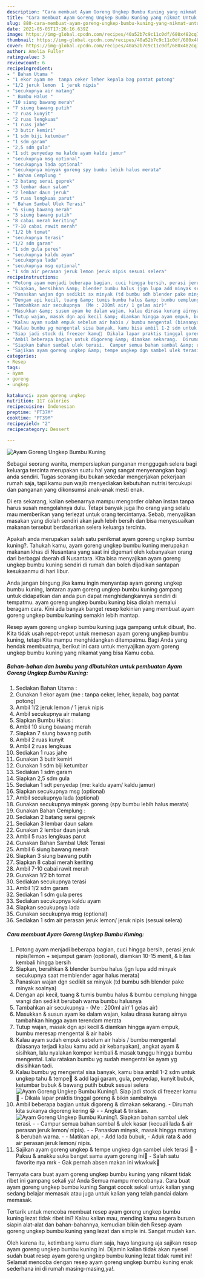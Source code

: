 ```yaml
---
description: "Cara membuat Ayam Goreng Ungkep Bumbu Kuning yang nikmat Untuk Jualan"
title: "Cara membuat Ayam Goreng Ungkep Bumbu Kuning yang nikmat Untuk Jualan"
slug: 880-cara-membuat-ayam-goreng-ungkep-bumbu-kuning-yang-nikmat-untuk-jualan
date: 2021-05-05T17:26:16.639Z
image: https://img-global.cpcdn.com/recipes/40a52b7c9c11c0df/680x482cq70/ayam-goreng-ungkep-bumbu-kuning-foto-resep-utama.jpg
thumbnail: https://img-global.cpcdn.com/recipes/40a52b7c9c11c0df/680x482cq70/ayam-goreng-ungkep-bumbu-kuning-foto-resep-utama.jpg
cover: https://img-global.cpcdn.com/recipes/40a52b7c9c11c0df/680x482cq70/ayam-goreng-ungkep-bumbu-kuning-foto-resep-utama.jpg
author: Amelia Fuller
ratingvalue: 3
reviewcount: 6
recipeingredient:
- " Bahan Utama "
- "1 ekor ayam me  tanpa ceker leher kepala bag pantat potong"
- "1/2 jeruk lemon  1 jeruk nipis"
- "secukupnya air matang"
- " Bumbu Halus "
- "10 siung bawang merah"
- "7 siung bawang putih"
- "2 ruas kunyit"
- "2 ruas lengkuas"
- "1 ruas jahe"
- "3 butir kemiri"
- "1 sdm biji ketumbar"
- "1 sdm garam"
- "2,5 sdm gula"
- "1 sdt penyedap me kaldu ayam kaldu jamur"
- "secukupnya msg optional"
- "secukupnya lada optional"
- "secukupnya minyak goreng spy bumbu lebih halus merata"
- " Bahan Cemplung "
- "2 batang serai geprek"
- "3 lembar daun salam"
- "2 lembar daun jeruk"
- "5 ruas lengkuas parut"
- " Bahan Sambal Ulek Terasi"
- "6 siung bawang merah"
- "3 siung bawang putih"
- "8 cabai merah keriting"
- "7-10 cabai rawit merah"
- "1/2 bh tomat"
- "secukupnya terasi"
- "1/2 sdm garam"
- "1 sdm gula peres"
- "secukupnya kaldu ayam"
- "secukupnya lada"
- "secukupnya msg optional"
- "1 sdm air perasan jeruk lemon jeruk nipis sesuai selera"
recipeinstructions:
- "Potong ayam menjadi beberapa bagian, cuci hingga bersih, perasi jeruk nipis/lemon + sejumput garam (optional), diamkan 10-15 menit, &amp; bilas kembali hingga bersih"
- "Siapkan, bersihkan &amp; blender bumbu halus (jgn lupa add minyak secukupnya saat memblender agar halus merata)"
- "Panaskan wajan dgn sedikit sx minyak (td bumbu sdh blender pake minyak soalnya)"
- "Dengan api kecil, tuang &amp; tumis bumbu halus &amp; bumbu cemplung hingga wangi dan sedikit berubah warna bumbu halusnya"
- "Tambahkan air secukupnya  (Me : 200ml air/ 1 gelas air)"
- "Masukkan &amp; susun ayam ke dalam wajan, kalau dirasa kurang airnya tambahkan hingga ayam terendam merata"
- "Tutup wajan, masak dgn api kecil &amp; diamkan hingga ayam empuk, bumbu meresap mengental &amp; air habis"
- "Kalau ayam sudah empuk sebelum air habis / bumbu mengental (biasanya terjadi kalau kamu add air kebanyakan), angkat ayam &amp; sisihkan, lalu nyalakan kompor kembali &amp; masak tunggu hingga bumbu mengental. Lalu ratakan bumbu yg sudah mengental ke ayam yg disisihkan tadi."
- "Kalau bumbu yg mengental sisa banyak, kamu bisa ambil 1-2 sdm untuk ungkep tahu &amp; tempe🤤 &amp; add lagi garam, gula, penyedap, kunyit bubuk, ketumbar bubuk &amp; bawang putih bubuk sesuai selera"
- "Siap jadi stock di freezer kamu🥰  Dikala lapar praktis tinggal goreng &amp; bikin sambalnya"
- "Ambil beberapa bagian untuk digoreng &amp; dimakan sekarang.  Dirumah kita sukanya digoreng kering 😁  Angkat &amp; tiriskan."
- "Siapkan bahan sambal ulek terasi.  Campur semua bahan sambal &amp; ulek kasar (kecuali lada &amp; air perasan jeruk lemon/ nipis).  Panaskan minyak, masak hingga matang &amp; berubah warna.  Matikan api, Add lada bubuk, Aduk rata &amp; add air perasan jeruk lemon/ nipis."
- "Sajikan ayam goreng ungkep &amp; tempe ungkep dgn sambel ulek terasi 🤤  Paksu &amp; anakku suka banget sama ayam goreng ini🥰 Salah satu favorite nya mrk Gak pernah absen makan ini wkwkwk🤭"
categories:
- Resep
tags:
- ayam
- goreng
- ungkep

katakunci: ayam goreng ungkep 
nutrition: 117 calories
recipecuisine: Indonesian
preptime: "PT37M"
cooktime: "PT39M"
recipeyield: "2"
recipecategory: Dessert

---
```



![Ayam Goreng Ungkep Bumbu Kuning](https://img-global.cpcdn.com/recipes/40a52b7c9c11c0df/680x482cq70/ayam-goreng-ungkep-bumbu-kuning-foto-resep-utama.jpg)

Sebagai seorang wanita, mempersiapkan panganan menggugah selera bagi keluarga tercinta merupakan suatu hal yang sangat menyenangkan bagi anda sendiri. Tugas seorang ibu bukan sekedar mengerjakan pekerjaan rumah saja, tapi kamu pun wajib menyediakan kebutuhan nutrisi tercukupi dan panganan yang dikonsumsi anak-anak mesti enak.

Di era  sekarang, kalian sebenarnya mampu mengorder olahan instan tanpa harus susah mengolahnya dulu. Tetapi banyak juga lho orang yang selalu mau memberikan yang terlezat untuk orang tercintanya. Sebab, menyajikan masakan yang diolah sendiri akan jauh lebih bersih dan bisa menyesuaikan makanan tersebut berdasarkan selera keluarga tercinta. 



Apakah anda merupakan salah satu penikmat ayam goreng ungkep bumbu kuning?. Tahukah kamu, ayam goreng ungkep bumbu kuning merupakan makanan khas di Nusantara yang saat ini digemari oleh kebanyakan orang dari berbagai daerah di Nusantara. Kita bisa menyajikan ayam goreng ungkep bumbu kuning sendiri di rumah dan boleh dijadikan santapan kesukaanmu di hari libur.

Anda jangan bingung jika kamu ingin menyantap ayam goreng ungkep bumbu kuning, lantaran ayam goreng ungkep bumbu kuning gampang untuk didapatkan dan anda pun dapat menghidangkannya sendiri di tempatmu. ayam goreng ungkep bumbu kuning bisa diolah memalui beragam cara. Kini ada banyak banget resep kekinian yang membuat ayam goreng ungkep bumbu kuning semakin lebih mantap.

Resep ayam goreng ungkep bumbu kuning juga gampang untuk dibuat, lho. Kita tidak usah repot-repot untuk memesan ayam goreng ungkep bumbu kuning, tetapi Kita mampu menghidangkan ditempatmu. Bagi Anda yang hendak membuatnya, berikut ini cara untuk menyajikan ayam goreng ungkep bumbu kuning yang nikamat yang bisa Kamu coba.

<!--inarticleads1-->

##### Bahan-bahan dan bumbu yang dibutuhkan untuk pembuatan Ayam Goreng Ungkep Bumbu Kuning:

1. Sediakan  Bahan Utama :
1. Gunakan 1 ekor ayam (me : tanpa ceker, leher, kepala, bag pantat potong)
1. Ambil 1/2 jeruk lemon / 1 jeruk nipis
1. Ambil secukupnya air matang
1. Siapkan  Bumbu Halus :
1. Ambil 10 siung bawang merah
1. Siapkan 7 siung bawang putih
1. Ambil 2 ruas kunyit
1. Ambil 2 ruas lengkuas
1. Sediakan 1 ruas jahe
1. Gunakan 3 butir kemiri
1. Gunakan 1 sdm biji ketumbar
1. Sediakan 1 sdm garam
1. Siapkan 2,5 sdm gula
1. Sediakan 1 sdt penyedap (me: kaldu ayam/ kaldu jamur)
1. Siapkan secukupnya msg (optional)
1. Ambil secukupnya lada (optional)
1. Gunakan secukupnya minyak goreng (spy bumbu lebih halus merata)
1. Gunakan  Bahan Cemplung :
1. Sediakan 2 batang serai geprek
1. Sediakan 3 lembar daun salam
1. Gunakan 2 lembar daun jeruk
1. Ambil 5 ruas lengkuas parut
1. Gunakan  Bahan Sambal Ulek Terasi
1. Ambil 6 siung bawang merah
1. Siapkan 3 siung bawang putih
1. Siapkan 8 cabai merah keriting
1. Ambil 7-10 cabai rawit merah
1. Gunakan 1/2 bh tomat
1. Sediakan secukupnya terasi
1. Ambil 1/2 sdm garam
1. Sediakan 1 sdm gula peres
1. Sediakan secukupnya kaldu ayam
1. Siapkan secukupnya lada
1. Gunakan secukupnya msg (optional)
1. Sediakan 1 sdm air perasan jeruk lemon/ jeruk nipis (sesuai selera)




<!--inarticleads2-->

##### Cara membuat Ayam Goreng Ungkep Bumbu Kuning:

1. Potong ayam menjadi beberapa bagian, cuci hingga bersih, perasi jeruk nipis/lemon + sejumput garam (optional), diamkan 10-15 menit, &amp; bilas kembali hingga bersih
1. Siapkan, bersihkan &amp; blender bumbu halus (jgn lupa add minyak secukupnya saat memblender agar halus merata)
1. Panaskan wajan dgn sedikit sx minyak (td bumbu sdh blender pake minyak soalnya)
1. Dengan api kecil, tuang &amp; tumis bumbu halus &amp; bumbu cemplung hingga wangi dan sedikit berubah warna bumbu halusnya
1. Tambahkan air secukupnya  - (Me : 200ml air/ 1 gelas air)
1. Masukkan &amp; susun ayam ke dalam wajan, kalau dirasa kurang airnya tambahkan hingga ayam terendam merata
1. Tutup wajan, masak dgn api kecil &amp; diamkan hingga ayam empuk, bumbu meresap mengental &amp; air habis
1. Kalau ayam sudah empuk sebelum air habis / bumbu mengental (biasanya terjadi kalau kamu add air kebanyakan), angkat ayam &amp; sisihkan, lalu nyalakan kompor kembali &amp; masak tunggu hingga bumbu mengental. Lalu ratakan bumbu yg sudah mengental ke ayam yg disisihkan tadi.
1. Kalau bumbu yg mengental sisa banyak, kamu bisa ambil 1-2 sdm untuk ungkep tahu &amp; tempe🤤 &amp; add lagi garam, gula, penyedap, kunyit bubuk, ketumbar bubuk &amp; bawang putih bubuk sesuai selera
<img src="//assets-global.cpcdn.com/assets/icons/button_play-2c75c40dde080a61004c1f40b05d8f140eaff45d7e9e6481dc71c63d2e7c4909.png" alt="Ayam Goreng Ungkep Bumbu Kuning">1. Siap jadi stock di freezer kamu🥰  - Dikala lapar praktis tinggal goreng &amp; bikin sambalnya
1. Ambil beberapa bagian untuk digoreng &amp; dimakan sekarang.  - Dirumah kita sukanya digoreng kering 😁 -  - Angkat &amp; tiriskan.
<img src="//assets-global.cpcdn.com/assets/icons/button_play-2c75c40dde080a61004c1f40b05d8f140eaff45d7e9e6481dc71c63d2e7c4909.png" alt="Ayam Goreng Ungkep Bumbu Kuning">1. Siapkan bahan sambal ulek terasi. -  - Campur semua bahan sambal &amp; ulek kasar (kecuali lada &amp; air perasan jeruk lemon/ nipis). -  - Panaskan minyak, masak hingga matang &amp; berubah warna. -  - Matikan api, - Add lada bubuk, - Aduk rata &amp; add air perasan jeruk lemon/ nipis.
1. Sajikan ayam goreng ungkep &amp; tempe ungkep dgn sambel ulek terasi 🤤  - Paksu &amp; anakku suka banget sama ayam goreng ini🥰 - Salah satu favorite nya mrk - Gak pernah absen makan ini wkwkwk🤭




Ternyata cara buat ayam goreng ungkep bumbu kuning yang nikamt tidak ribet ini gampang sekali ya! Anda Semua mampu mencobanya. Cara buat ayam goreng ungkep bumbu kuning Sangat cocok sekali untuk kalian yang sedang belajar memasak atau juga untuk kalian yang telah pandai dalam memasak.

Tertarik untuk mencoba membuat resep ayam goreng ungkep bumbu kuning lezat tidak ribet ini? Kalau kalian mau, mending kamu segera buruan siapin alat-alat dan bahan-bahannya, kemudian bikin deh Resep ayam goreng ungkep bumbu kuning yang lezat dan simple ini. Sangat mudah kan. 

Oleh karena itu, ketimbang kamu diam saja, hayo langsung aja sajikan resep ayam goreng ungkep bumbu kuning ini. Dijamin kalian tiidak akan nyesel sudah buat resep ayam goreng ungkep bumbu kuning lezat tidak rumit ini! Selamat mencoba dengan resep ayam goreng ungkep bumbu kuning enak sederhana ini di rumah masing-masing,ya!.

